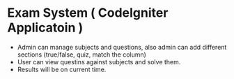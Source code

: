 # Exam System ( CodeIgniter Applicatoin )
 - Admin can manage subjects and questions, also admin can add different sections (true/false, quiz, match the column)
 - User can view questins against subjects and solve them.
 - Results will be on current time.
	
